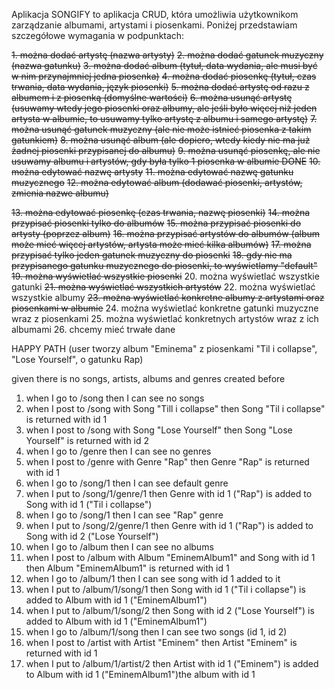
Aplikacja SONGIFY to aplikacja CRUD, która umożliwia użytkownikom zarządzanie albumami, artystami i piosenkami. Poniżej przedstawiam szczegółowe wymagania w podpunktach:

~~1. można dodać artystę (nazwa artysty)~~
~~2. można dodać gatunek muzyczny (nazwa gatunku)~~
~~3. ~~można dodać album (tytuł, data wydania, ale musi być w nim przynajmniej jedna piosenka)~~~~
~~4. można dodać piosenkę (tytuł, czas trwania, data wydania, język piosenki)~~
~~5. można dodać artystę od razu z albumem i z piosenką (domyślne wartości)~~
~~6. można usunąć artystę (usuwamy wtedy jego piosenki oraz albumy, ale jeśli było więcej niż jeden artysta w
   albumie, to usuwamy tylko artystę z albumu i samego artystę)~~
~~7. można usunąć gatunek muzyczny (ale nie może istnieć piosenka z takim gatunkiem)~~
~~8. można usunąć album (ale dopiero, wtedy kiedy nie ma już żadnej piosenki przypisanej do albumu)~~
   ~~9. można usunąć piosenkę, ale nie usuwamy albumu i artystów, gdy była tylko 1 piosenka w albumie DONE~~
   ~~10. można edytować nazwę artysty~~
~~11. można edytować nazwę gatunku muzycznego~~
~~12. można edytować album (dodawać piosenki, artystów, zmienia nazwe albumu)~~

~~13. można edytować piosenkę (czas trwania, nazwę piosenki)~~
~~14. można przypisać piosenki tylko do albumów~~
~~15. można przypisać piosenki do artysty (poprzez album)~~
~~16. można przypisać artystów do albumów (album może mieć więcej artystów, artysta może mieć kilka albumów)~~
~~17. można przypisać tylko jeden gatunek muzyczny do piosenki~~
~~18. gdy nie ma przypisanego gatunku muzycznego do piosenki, to wyświetlamy "default"~~
~~19. można wyświetlać wszystkie piosenki~~
20. można wyświetlać wszystkie gatunki
    ~~21. można wyświetlać wszystkich artystów~~
22. można wyświetlać wszystkie albumy
    ~~23. można wyświetlać konkretne albumy z artystami oraz piosenkami w albumie~~
24. można wyświetlać konkretne gatunki muzyczne wraz z piosenkami 
25. można wyświetlać konkretnych artystów wraz z ich albumami 
26. chcemy mieć trwałe dane

HAPPY PATH (user tworzy album "Eminema" z piosenkami "Til i collapse", "Lose Yourself", o gatunku Rap)

given there is no songs, artists, albums and genres created before

1. when I go to /song then I can see no songs
2. when I post to /song with Song "Till i collapse" then Song "Til i collapse" is returned with id 1
3. when I post to /song with Song "Lose Yourself" then Song "Lose Yourself" is returned with id 2
4. when I go to /genre then I can see no genres
5. when I post to /genre with Genre "Rap" then Genre "Rap" is returned with id 1
6. when I go to /song/1 then I can see default genre
7. when I put to /song/1/genre/1 then Genre with id 1 ("Rap") is added to Song with id 1 ("Til i collapse")
8. when I go to /song/1 then I can see "Rap" genre
9. when I put to /song/2/genre/1 then Genre with id 1 ("Rap") is added to Song with id 2 ("Lose Yourself")
10. when I go to /album then I can see no albums
11. when I post to /album with Album "EminemAlbum1" and Song with id 1 then Album "EminemAlbum1" is returned with id 1
12. when I go to /album/1 then I can see song with id 1 added to it
13. when I put to /album/1/song/1 then Song with id 1 ("Til i collapse") is added to Album with id 1 ("EminemAlbum1")
14. when I put to /album/1/song/2 then Song with id 2 ("Lose Yourself") is added to Album with id 1 ("EminemAlbum1")
15. when I go to /album/1/song then I can see two songs (id 1, id 2)
16. when I post to /artist with Artist "Eminem" then Artist "Eminem" is returned with id 1
17. when I put to /album/1/artist/2 then Artist with id 1 ("Eminem") is added to Album with id 1 ("EminemAlbum1")the
    album with id 1